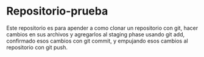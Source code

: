 # Repositorio-prueba

Este repositorio es para apender a como clonar un repositorio con git, hacer cambios en sus archivos y agregarlos al staging phase usando git add, confirmado esos cambios con git commit, y empujando esos cambios al repositorio con git push.
